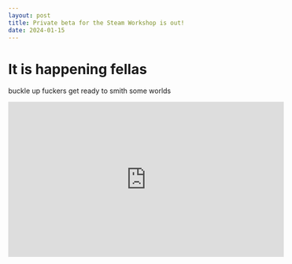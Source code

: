 ```yaml
---
layout: post
title: Private beta for the Steam Workshop is out!
date: 2024-01-15
---
```


# It is happening fellas

buckle up fuckers get ready to smith some worlds

<iframe width="560" height="315" src="https://www.youtube-nocookie.com/embed/EqkCBpeLT1Q?si=xAvP6BwJ6NCiqmm8" title="YouTube video player" frameborder="0" allow="accelerometer; autoplay; clipboard-write; encrypted-media; gyroscope; picture-in-picture; web-share" allowfullscreen></iframe>